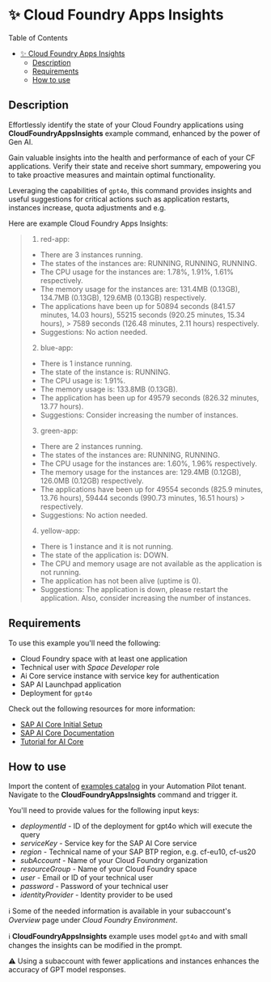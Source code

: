# :sparkles: Cloud Foundry Apps Insights

Table of Contents

- [:sparkles: Cloud Foundry Apps Insights](#sparkles-cloud-foundry-apps-insights)
  - [Description](#description)
  - [Requirements](#requirements)
  - [How to use](#how-to-use)

## Description

Effortlessly identify the state of your Cloud Foundry applications using **CloudFoundryAppsInsights** example command, enhanced by the power of Gen AI.

Gain valuable insights into the health and performance of each of your CF applications. Verify their state and receive short summary, empowering you to take proactive measures and maintain optimal functionality.


Leveraging the capabilities of `gpt4o`, this command provides insights and useful suggestions for critical actions such as application restarts, instances increase, quota adjustments and e.g.

Here are example Cloud Foundry Apps Insights:


> 1. red-app:
> - There are 3 instances running. 
> - The states of the instances are: RUNNING, RUNNING, RUNNING. 
> - The CPU usage for the instances are: 1.78%, 1.91%, 1.61% respectively. 
> - The memory usage for the instances are: 131.4MB (0.13GB), 134.7MB (0.13GB), 129.6MB (0.13GB) respectively. 
> - The applications have been up for 50894 seconds (841.57 minutes, 14.03 hours), 55215 seconds (920.25 minutes, 15.34 hours), > 7589 seconds (126.48 minutes, 2.11 hours) respectively.
> - Suggestions: No action needed.
> 
> 2. blue-app: 
> - There is 1 instance running. 
> - The state of the instance is: RUNNING. 
> - The CPU usage is: 1.91%. 
> - The memory usage is: 133.8MB (0.13GB). 
> - The application has been up for 49579 seconds (826.32 minutes, 13.77 hours).
> - Suggestions: Consider increasing the number of instances.
> 
> 3. green-app: 
> - There are 2 instances running. 
> - The states of the instances are: RUNNING, RUNNING. 
> - The CPU usage for the instances are: 1.60%, 1.96% respectively. 
> - The memory usage for the instances are: 129.4MB (0.12GB), 126.0MB (0.12GB) respectively. 
> - The applications have been up for 49554 seconds (825.9 minutes, 13.76 hours), 59444 seconds (990.73 minutes, 16.51 hours) > respectively.
> - Suggestions: No action needed.
> 
> 4. yellow-app: 
> - There is 1 instance and it is not running. 
> - The state of the application is: DOWN. 
> - The CPU and memory usage are not available as the application is not running. 
> - The application has not been alive (uptime is 0).
> - Suggestions: The application is down, please restart the application. Also, consider increasing the number of instances.

## Requirements

To use this example you'll need the following:
* Cloud Foundry space with at least one application
* Technical user with *Space Developer* role
* Ai Core service instance with service key for authentication 
* SAP AI Launchpad application 
* Deployment for `gpt4o`

Check out the following resources for more information:
* [SAP AI Core Initial Setup](https://help.sap.com/docs/sap-ai-core/sap-ai-core-service-guide/initial-setup?locale=en-US)
* [SAP AI Core Documentation](https://help.sap.com/docs/sap-ai-core?locale=en-US)
* [Tutorial for AI Core](https://developers.sap.com/tutorials/ai-core-generative-ai.html)


## How to use

Import the content of [examples catalog](catalog.json) in your Automation Pilot tenant. Navigate to the **CloudFoundryAppsInsights** command and trigger it.

You'll need to provide values for the following input keys:

* *deploymentId* - ID of the deployment for gpt4о which will execute the query
* *serviceKey* - Service key for the SAP AI Core service
* *region* - Technical name of your SAP BTP region, e.g. cf-eu10, cf-us20
* *subAccount* - Name of your Cloud Foundry organization
* *resourceGroup* - Name of your Cloud Foundry space
* *user* - Email or ID of your technical user
* *password* - Password of your technical user
* *identityProvider* -  Identity provider to be used

:information_source: Some of the needed information is available in your subaccount's *Overview* page under *Cloud Foundry Environment*.

:information_source:  **CloudFoundryAppsInsights** example uses model `gpt4o` and with small changes the insights can be modified in the prompt. 

:warning: Using a subaccount with fewer applications and instances enhances the accuracy of GPT model responses.